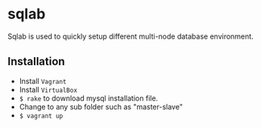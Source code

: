 # sqlab

Sqlab is used to quickly setup different multi-node database environment.


## Installation

- Install `Vagrant`
- Install `VirtualBox`
- `$ rake` to download mysql installation file.
- Change to any sub folder such as "master-slave"
- `$ vagrant up`
